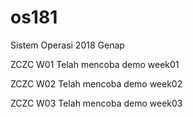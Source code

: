 # os181
Sistem Operasi 2018 Genap

ZCZC W01 Telah mencoba demo week01

ZCZC W02 Telah mencoba demo week02

ZCZC W03 Telah mencoba demo week03
